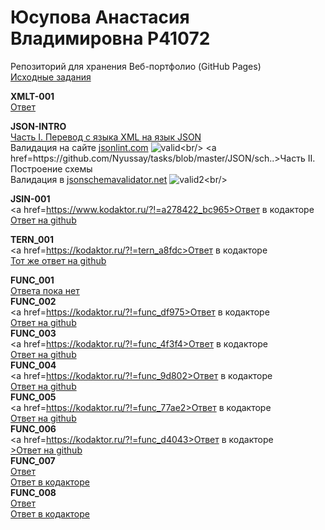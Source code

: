 # Юсупова Анастасия Владимировна Р41072
Репозиторий для хранения Веб-портфолио (GitHub Pages)<br/>
<a href=https://github.com/GossJS/ifmo-2019/tree/tasks-2020-spring>Исходные задания</a><br/>

<b>XMLT-001</b><br/>
<a href=https://github.com/Nyussay/tasks/tree/master/XMLT-001>Ответ</a> <br/>

<b>JSON-INTRO </b><br/>
<a href=https://github.com/Nyussay/tasks/blob/master/JSON/stu..>Часть I. Перевод с языка XML на язык JSON</a> <br/>
Валидация на сайте <a href=jsonlint.com>jsonlint.com</a>
![valid](https://user-images.githubusercontent.com/58169429/78..)<br/>
<a href=https://github.com/Nyussay/tasks/blob/master/JSON/sch..>Часть II. Построение схемы</a> <br/>
Валидация в <a href=jsonschemavalidator.net>jsonschemavalidator.net</a>
![valid2](https://user-images.githubusercontent.com/58169429/78..)<br/>

<b>JSIN-001</b><br/>
<a href=https://www.kodaktor.ru/?!=a278422_bc965>Ответ в кодакторе</a><br/>
<a href=https://github.com/AnastasiiaIusupova/tasks/blob/master/JSIN-001>Ответ на github</a><br/>

<b>TERN_001</b><br/>
<a href=https://kodaktor.ru/?!=tern_a8fdc>Ответ в кодакторе</a><br/>
<a href=https://github.com/AnastasiiaIusupova/tasks/blob/master/TERN_001>Тот же ответ на github</a><br/>

<b>FUNC_001</b><br/>
<a href=#>Ответа пока нет</a> <br/>
<b>FUNC_002</b><br/>
<a href=https://kodaktor.ru/?!=func_df975>Ответ в кодакторе</a> <br/>
<a href=https://github.com/AnastasiiaIusupova/tasks/blob/master/FUNC_002>Ответ на github</a> <br/>
<b>FUNC_003</b><br/>
<a href=https://kodaktor.ru/?!=func_4f3f4>Ответ в кодакторе</a> <br/>
<a href=https://github.com/AnastasiiaIusupova/tasks/blob/master/FUNC_003>Ответ на github</a> <br/>
<b>FUNC_004</b><br/>
<a href=https://kodaktor.ru/?!=func_9d802>Ответ в кодакторе</a> <br/>
<a href=https://github.com/AnastasiiaIusupova/tasks/blob/master/FUNC_004>Ответ на github</a> <br/>
<b>FUNC_005</b><br/>
<a href=https://kodaktor.ru/?!=func_77ae2>Ответ в кодакторе</a> <br/>
<a href=https://github.com/AnastasiiaIusupova/tasks/blob/master/FUNC_005>Ответ на github</a> <br/>
<b>FUNC_006</b><br/>
<a href=https://kodaktor.ru/?!=func_d4043>Ответ в кодакторе</a> <br/>
<a href=https://github.com/AnastasiiaIusupova/tasks/blob/master/FUNC_006>>Ответ на github</a> <br/>
<b>FUNC_007</b><br/>
<a href=https://github.com/Nyussay/tasks/blob/master/FUNC/FUN..>Ответ</a> <br/>
<a href=https://kodaktor.ru/func_2f437>Ответ в кодакторе</a> <br/>
<b>FUNC_008</b><br/>
<a href=https://github.com/Nyussay/tasks/blob/master/FUNC/FUN..>Ответ</a> <br/>
<a href=https://kodaktor.ru/func_b97ca>Ответ в кодакторе</a> <br/>
